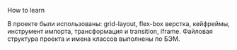 How to learn

В проекте были использованы: grid-layout, flex-box верстка, кейфреймы, инструмент импорта, трансформация и transition, iframe. Файловая структура проекта и имена классов выполнены по БЭМ.
